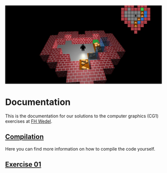 ![Header Img](ueb03/img1.png "Exercise 3")
# Documentation

This is the documentation for our solutions to the computer graphics (CG1) exercises at [FH Wedel](https://www.fh-wedel.de/).

## [Compilation](compilation)
Here you can find more information on how to compile the code yourself.

## [Exercise 01](ueb01/)
